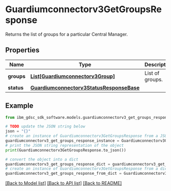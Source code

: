 # Guardiumconnectorv3GetGroupsResponse

Returns the list of groups for a particular Central Manager.

## Properties

Name | Type | Description | Notes
------------ | ------------- | ------------- | -------------
**groups** | [**List[Guardiumconnectorv3Group]**](Guardiumconnectorv3Group.md) | List of groups. | [optional] 
**status** | [**Guardiumconnectorv3StatusResponseBase**](Guardiumconnectorv3StatusResponseBase.md) |  | [optional] 

## Example

```python
from ibm_gdsc_sdk_software.models.guardiumconnectorv3_get_groups_response import Guardiumconnectorv3GetGroupsResponse

# TODO update the JSON string below
json = "{}"
# create an instance of Guardiumconnectorv3GetGroupsResponse from a JSON string
guardiumconnectorv3_get_groups_response_instance = Guardiumconnectorv3GetGroupsResponse.from_json(json)
# print the JSON string representation of the object
print(Guardiumconnectorv3GetGroupsResponse.to_json())

# convert the object into a dict
guardiumconnectorv3_get_groups_response_dict = guardiumconnectorv3_get_groups_response_instance.to_dict()
# create an instance of Guardiumconnectorv3GetGroupsResponse from a dict
guardiumconnectorv3_get_groups_response_from_dict = Guardiumconnectorv3GetGroupsResponse.from_dict(guardiumconnectorv3_get_groups_response_dict)
```
[[Back to Model list]](../README.md#documentation-for-models) [[Back to API list]](../README.md#documentation-for-api-endpoints) [[Back to README]](../README.md)


